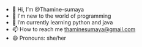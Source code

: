 - 👋 Hi, I’m @Thamine-sumaya
- 👀 I'm new to the world of programming
- 🌱 I’m currently learning python and java
- 📫 How to reach me thaminesumaya@gmail.com
- 😄 Pronouns: she/her

<!---
Thamine-sumaya/Thamine-sumaya is a ✨ special ✨ repository because its `README.md` (this file) appears on your GitHub profile.
You can click the Preview link to take a look at your changes.
--->
